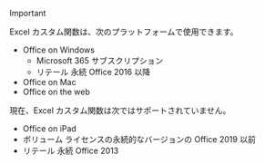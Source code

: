 > [!IMPORTANT]
> Excel カスタム関数は、次のプラットフォームで使用できます。
>
> - Office on Windows
>   - Microsoft 365 サブスクリプション
>   - リテール 永続 Office 2016 以降
> - Office on Mac
> - Office on the web
>
> 現在、Excel カスタム関数は次ではサポートされていません。
>
> - Office on iPad
> - ボリューム ライセンスの永続的なバージョンの Office 2019 以前
> - リテール 永続 Office 2013
